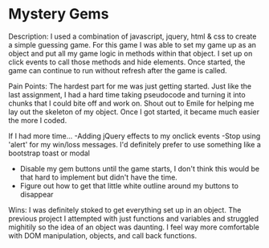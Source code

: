 # Mystery Gems 

Description:
I used a combination of javascript, jquery, html & css to create a simple guessing game.  For this game I was able to set my game up as an object and put all my game logic in methods within that object.  I set up on click events to call those methods and hide elements. Once started, the game can continue to run without refresh after the game is called. 

Pain Points:
The hardest part for me was just getting started.  Just like the last assignment, I had a hard time taking pseudocode and turning it into chunks that I could bite off and work on.  Shout out to Emile for helping me lay out the skeleton of my object.  Once I got started, it became much easier the more I coded. 

If I had more time... 
-Adding jQuery effects to my onclick events
-Stop using 'alert' for my win/loss messages.  I'd definitely prefer to use something like a bootstrap toast or modal
- Disable my gem buttons until the game starts, I don't think this would be that hard to implement but didn't have the time.
- Figure out how to get that little white outline around my buttons to disappear

Wins: 
I was definitely stoked to get everything set up in an object.  The previous project I attempted with just functions and variables and struggled mighitily so the idea of an object was daunting.  I feel way more comfortable with DOM manipulation, objects, and call back functions. 

